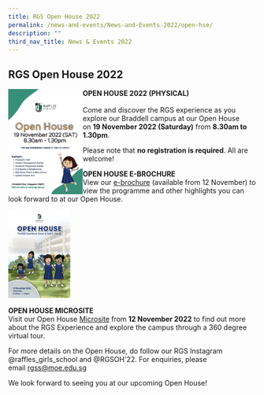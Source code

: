 ```yaml
---
title: RGS Open House 2022
permalink: /news-and-events/News-and-Events-2022/open-hse/
description: ""
third_nav_title: News & Events 2022
---
```

## RGS Open House 2022 

<img src="/images/2022 Open House_Flyer 18 October 2022.png" style="width:30%" align=left>

**OPEN HOUSE 2022 (PHYSICAL)** <br><br>
Come and discover the RGS experience as you explore our Braddell campus at our Open House on **19 November 2022 (Saturday)** from **8.30am to 1.30pm**.  
  
Please note that **no registration is required**. All are welcome!

**OPEN HOUSE E-BROCHURE**   
View our [e-brochure](https://drive.google.com/file/d/1aoCMvmNAdwlPBMwDusjz5dmEGea4DosS/view?usp=sharing) (available from 12 November) to view the programme and other highlights you can look forward to at our Open House.

<p><a href="https://drive.google.com/drive/folders/1NmNYpZBoKWRrlMJh9pF0Ysj7VWWj6gbX">
<img style="width:25%" src="/images/open-hse.png">
</a></p>

**OPEN HOUSE MICROSITE**  
Visit our Open House [Microsite](http://www.rgs.edu.sg/rgsoh2022) from **12 November 2022** to find out more about the RGS Experience and explore the campus through a 360 degree virtual tour.

For more details on the Open House, do follow our RGS Instagram @raffles\_girls\_school and @RGSOH'22. For enquiries, please email [rgss@moe.edu.sg](mailto:rgss@moe.edu.sg)  

We look forward to seeing you at our upcoming Open House!